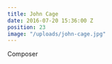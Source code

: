 ```yaml
---
title: John Cage
date: 2016-07-20 15:36:00 Z
position: 23
image: "/uploads/john-cage.jpg"
---
```


Composer
